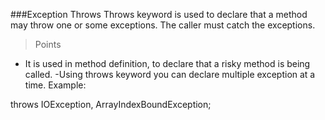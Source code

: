 ###Exception Throws
Throws keyword is used to declare that a method may throw one or some exceptions. The caller must catch the exceptions.
>Points
-	It is used in method definition, to declare that a risky method is being called.
-Using throws keyword you can declare multiple exception at a time.
Example:

throws IOException, ArrayIndexBoundException;

